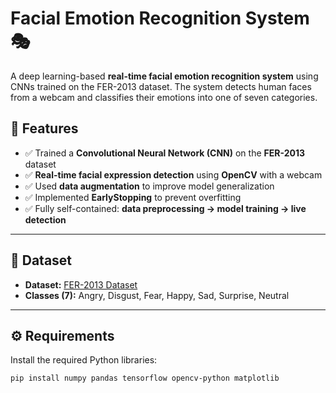 # Facial Emotion Recognition System 🎭

A deep learning-based **real-time facial emotion recognition system** using CNNs trained on the FER-2013 dataset. The system detects human faces from a webcam and classifies their emotions into one of seven categories.

## 📌 Features
- ✅ Trained a **Convolutional Neural Network (CNN)** on the **FER-2013** dataset
- ✅ **Real-time facial expression detection** using **OpenCV** with a webcam
- ✅ Used **data augmentation** to improve model generalization
- ✅ Implemented **EarlyStopping** to prevent overfitting
- ✅ Fully self-contained: **data preprocessing → model training → live detection**

---

## 📁 Dataset
- **Dataset:** [FER-2013 Dataset](https://www.kaggle.com/datasets/msambare/fer2013)
- **Classes (7):** Angry, Disgust, Fear, Happy, Sad, Surprise, Neutral

---

## ⚙️ Requirements
Install the required Python libraries:

```bash
pip install numpy pandas tensorflow opencv-python matplotlib
